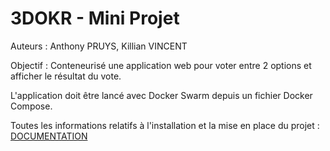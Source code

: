 # 3DOKR - Mini Projet

Auteurs : Anthony PRUYS, Killian VINCENT

Objectif : Conteneurisé une application web pour voter entre 2 options et afficher le résultat du vote.

L'application doit être lancé avec Docker Swarm depuis un fichier Docker Compose.

Toutes les informations relatifs à l'installation et la mise en place du projet : [DOCUMENTATION](DOCUMENTATION.md)
